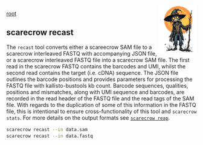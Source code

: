 <img style="float:right;width:100px;" src="../img/scarecrow.png" alt="scarecrow"/>

[root](root.md)

## scarecrow recast
The `recast` tool converts either a scareecrow SAM file to a scarecrow interleaved FASTQ with accompanying JSON file, or a scarecrow interleaved FASTQ file into a scarecrow SAM file. The first read in the scarecrow FASTQ contains the barcodes and UMI, whilst the second read contains the target (i.e. cDNA) sequence. The JSON file outlines the barcode positions and provides parameters for processing the FASTQ file with kallisto-bustools kb count. Barcode sequences, qualities, positions and mismatches, along with UMI sequence and barcodes, are recorded in the read header of the FASTQ file and the read tags of the SAM file. With regards to the duplication of some of this information in the FASTQ file, this is intentional to ensure cross-functionality of this tool and `scarecrow stats`. For more details on the output formats see [`scarecrow reap`](toolkit_reap.md).

```bash
scarecrow recast --in data.sam
scarecrow recast --in data.fastq
```
